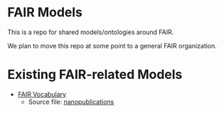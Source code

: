 FAIR Models
===========

This is a repo for shared models/ontologies around FAIR.

We plan to move this repo at some point to a general FAIR organization.

# Existing FAIR-related Models

- [FAIR Vocabulary](https://peta-pico.github.io/FAIR-nanopubs/principles/index-en.html)
  - Source file: [nanopublications](https://raw.githubusercontent.com/peta-pico/FAIR-nanopubs/master/releases/principles.2.trig)
